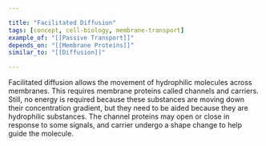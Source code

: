 ```yaml
---

title: "Facilitated Diffusion"
tags: [concept, cell-biology, membrane-transport]
example_of: "[[Passive Transport]]"
depends_on: "[[Membrane Proteins]]"
similar_to: "[[Diffusion]]"

---
```

Facilitated diffusion allows the movement of hydrophilic molecules across membranes. This requires membrane proteins called channels and carriers. Still, no energy is required because these substances are moving down their concentration gradient, but they need to be aided because they are hydrophilic substances. The channel proteins may open or close in response to some signals, and carrier undergo a shape change to help guide the molecule.